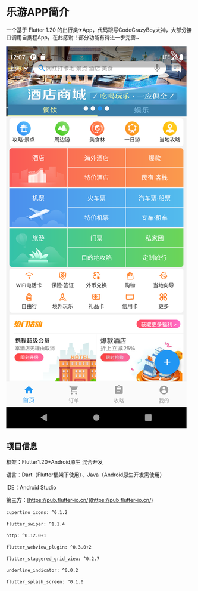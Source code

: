 # 乐游APP简介

一个基于 Flutter 1.20 的出行类✈App，代码跟写CodeCrazyBoy大神，大部分接口调用自携程App，在此感谢！部分功能有待进一步完善~

![Screenshot_1651838878.png](img/Screenshot_1651838878.png)
## 项目信息

框架：Flutter1.20+Android原生 混合开发

语言：Dart（Flutter框架下使用）、Java（Android原生开发需使用）

IDE：Android Studio

第三方：[https://pub.flutter-io.cn/](https://pub.flutter-io.cn/)

``
    cupertino_icons: ^0.1.2
``

``
    flutter_swiper: ^1.1.4
``

``
    http: ^0.12.0+1
``

``
    flutter_webview_plugin: ^0.3.0+2
``

``
    flutter_staggered_grid_view: ^0.2.7
``

``
    underline_indicator: ^0.0.2
``

``
    flutter_splash_screen: ^0.1.0
``
